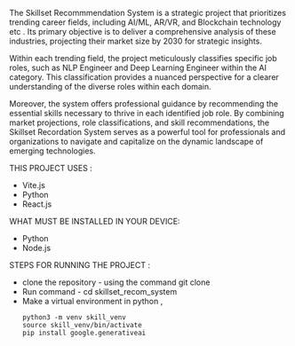 The Skillset Recommmendation System is a strategic project that prioritizes trending career fields, including AI/ML, AR/VR, and Blockchain technology etc . Its primary objective is to deliver a comprehensive analysis of these industries, projecting their market size by 2030 for strategic insights.

Within each trending field, the project meticulously classifies specific job roles, such as NLP Engineer and Deep Learning Engineer within the AI category. This classification provides a nuanced perspective for a clearer understanding of the diverse roles within each domain.

Moreover, the system offers professional guidance by recommending the essential skills necessary to thrive in each identified job role. By combining market projections, role classifications, and skill recommendations, the Skillset Recordation System serves as a powerful tool for professionals and organizations to navigate and capitalize on the dynamic landscape of emerging technologies.

THIS PROJECT USES :

* Vite.js
* Python
* React.js

WHAT MUST BE INSTALLED IN YOUR DEVICE:

* Python
*  Node.js

STEPS FOR RUNNING THE PROJECT :

* clone the repository - using the command git clone
*  Run command -  cd skillset_recom_system
*   Make a virtual environment in python ,
    ```
    python3 -m venv skill_venv
    source skill_venv/bin/activate
    pip install google.generativeai
    ```
  

